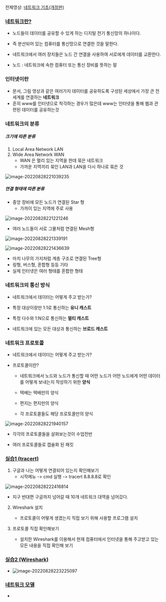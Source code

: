 전체영상: [네트워크 기초(개정판)](https://www.youtube.com/playlist?list=PL0d8NnikouEWcF1jJueLdjRIC4HsUlULi)

### [네트워크란?](https://youtu.be/Av9UFzl_wis?list=PL0d8NnikouEWcF1jJueLdjRIC4HsUlULi)

- 노드들이 데이터를 공유할 수 있게 하는 디지털 전기 통신망의 하나이다.
- 즉 분산되어 있는 컴퓨터를 통신망으로 연결한 것을 말한다.

- 네트워크에서 여러 장치들은 노드 간 연결을 사용하여 서로에게 데이터를 교환한다.
- 노드 : 네트워크에 속한 컴퓨터 또는 통신 장비를 뜻하는 말



### 인터넷이란

- 문서, 그림 영상과 같은 여러가지 데이터를 공유하도록 구성된 세상에서 가장 큰 전세계를 연결하는 **네트워크**
- 흔히 www를 인터넷으로 착각하는 경우가 많은데 www는 인터넷을 통해 웹과 관련된 데이터를 공유하는것



### 네트워크의 분류

##### 크기에 따른 분류



1. Local Area Network LAN
2. Wide Area Network WAN
   - WAN 은 멀리 있는 지역을 한데 묶은 네트워크
   - 가까운 지역끼리 묶인 LAN과 LAN을 다시 하나로 묶은 것

![image-20220828221039235](.\assets\image-20220828221039235.png)





##### 연결 형태에 따른 분류

- 중앙 장비에 모든 노드가 연결된 Star 형
  - 가까이 있는 지역에 주로 사용

![image-20220828221221246](.\assets\image-20220828221221246.png)

- 여러 노드들이 서로 그물처럼 연결된 Mesh형

![image-20220828221339191](.\assets\image-20220828221339191.png)

![image-20220828221436639](.\assets\image-20220828221436639.png)

- 마치 나무의 가지처럼 계층 구조로 연결된 Tree형
- 링형, 버스형, 혼합형 등등 기타
- 실제 인터넷은 여러 형태를 혼합한 형태



### 네트워크의 통신 방식

- 네트워크에서 데이터는 어떻게 주고 받는가?



- 특정 대상이랑만 1:1로 통신하는 **유니 캐스트**
- 특정 다수와 1:N으로 통신하는 **멀티 캐스트**
- 네트워크에 있는 모든 대상과 통신하는 **브로드 캐스트**



### 네트워크 프로토콜

- 네트워크에서 데이터는 어떻게 주고 받는가?



- 프로토콜이란?

  - 네트워크에서 노드와 노드가 통신할 때 어떤 노드가 어떤 노드에게 어떤 데이터를 어떻게 보내는지 작성하기 위한 **양식**

  - 택배는 택배만의 양식

  - 편지는 편지만의 양식

  - 각 프로토콜들도 해당 프로토콜만의 양식

![image-20220828221940157](.\assets\image-20220828221940157.png)



- 각각의 프로토콜들을 살펴보는것이 수업전반

- 여러 프로토콜들로 캡슐화 된 패킷

### [실습1 (tracert)](https://youtu.be/paJf7JbBWqY?list=PL0d8NnikouEWcF1jJueLdjRIC4HsUlULi)

1. 구글과 나는 어떻게 연결되어 있는지 확인해보기
   - 시작메뉴 -> cmd 실행 -> tracert 8.8.8.8로 확인

![image-20220828222416814](.\assets\image-20220828222416814.png)

- 지구 반대편 구글까지 넘어갈 때 10개 네트워크 대역을 넘어갔다.

2. Wireshark 설치
   - 프로토콜이 어떻게 생겼는지 직접 보기 위해 사용할 프로그램 설치

3. 프로토콜 직접 확인해보기
   - 설치한 Wireshark를 이용해서 현재 컴퓨터에서 인터넷을 통해 주고받고 있는 모든 내용을 직접 확인해 보기



### [실습2 (Wireshark)](https://youtu.be/vBrQ3yzerMg?list=PL0d8NnikouEWcF1jJueLdjRIC4HsUlULi)

- ![image-20220828223225097](.\assets\image-20220828223225097.png)

### [네트워크 모델](https://youtu.be/y9nlT52SAcg?list=PL0d8NnikouEWcF1jJueLdjRIC4HsUlULi)

-